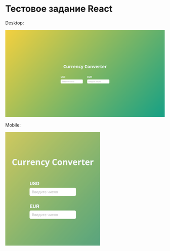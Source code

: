 # Тестовое задание React

Desktop:

![alt text](image.png)

Mobile: 

<img src="image-2.png" alt="drawing" style="width:300px;"/>